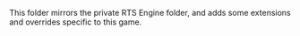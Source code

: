 This folder mirrors the private RTS Engine folder, and adds some extensions and overrides specific to this game.